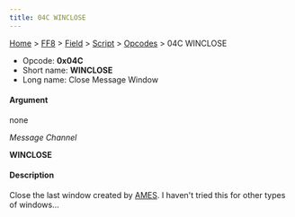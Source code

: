 ```yaml
---
title: 04C WINCLOSE
---
```


[Home](Main%20Page.md) > [FF8](FF8.md) > [Field](FF8/Field.md) > [Script](FF8/Field/Script.md) > [Opcodes](FF8/Field/Script/Opcodes.md) > 04C WINCLOSE

-   Opcode: **0x04C**
-   Short name: **WINCLOSE**
-   Long name: Close Message Window

#### Argument

none

  
*Message Channel*

**WINCLOSE**

#### Description

Close the last window created by [AMES][]. I haven't tried this for
other types of windows...

  [AMES]: FF8/Field/Script/Opcodes/065%20AMES.md "wikilink"
